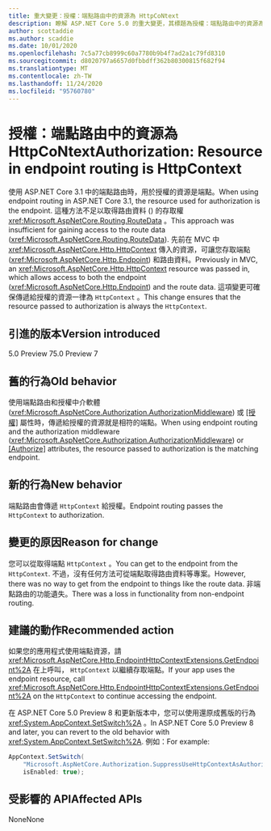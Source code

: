 ```yaml
---
title: 重大變更：授權：端點路由中的資源為 HttpCoNtext
description: 瞭解 ASP.NET Core 5.0 的重大變更，其標題為授權：端點路由中的資源為 HttpCoNtext
author: scottaddie
ms.author: scaddie
ms.date: 10/01/2020
ms.openlocfilehash: 7c5a77cb8999c60a7780b9b4f7ad2a1c79fd8310
ms.sourcegitcommit: d8020797a6657d0fbbdff362b80300815f682f94
ms.translationtype: MT
ms.contentlocale: zh-TW
ms.lasthandoff: 11/24/2020
ms.locfileid: "95760780"
---
```

# <a name="authorization-resource-in-endpoint-routing-is-httpcontext"></a><span data-ttu-id="39ae3-103">授權：端點路由中的資源為 HttpCoNtext</span><span class="sxs-lookup"><span data-stu-id="39ae3-103">Authorization: Resource in endpoint routing is HttpContext</span></span>

<span data-ttu-id="39ae3-104">使用 ASP.NET Core 3.1 中的端點路由時，用於授權的資源是端點。</span><span class="sxs-lookup"><span data-stu-id="39ae3-104">When using endpoint routing in ASP.NET Core 3.1, the resource used for authorization is the endpoint.</span></span> <span data-ttu-id="39ae3-105">這種方法不足以取得路由資料 () 的存取權 <xref:Microsoft.AspNetCore.Routing.RouteData> 。</span><span class="sxs-lookup"><span data-stu-id="39ae3-105">This approach was insufficient for gaining access to the route data (<xref:Microsoft.AspNetCore.Routing.RouteData>).</span></span> <span data-ttu-id="39ae3-106">先前在 MVC 中 <xref:Microsoft.AspNetCore.Http.HttpContext> 傳入的資源，可讓您存取端點 (<xref:Microsoft.AspNetCore.Http.Endpoint>) 和路由資料。</span><span class="sxs-lookup"><span data-stu-id="39ae3-106">Previously in MVC, an <xref:Microsoft.AspNetCore.Http.HttpContext> resource was passed in, which allows access to both the endpoint (<xref:Microsoft.AspNetCore.Http.Endpoint>) and the route data.</span></span> <span data-ttu-id="39ae3-107">這項變更可確保傳遞給授權的資源一律為 `HttpContext` 。</span><span class="sxs-lookup"><span data-stu-id="39ae3-107">This change ensures that the resource passed to authorization is always the `HttpContext`.</span></span>

## <a name="version-introduced"></a><span data-ttu-id="39ae3-108">引進的版本</span><span class="sxs-lookup"><span data-stu-id="39ae3-108">Version introduced</span></span>

<span data-ttu-id="39ae3-109">5.0 Preview 7</span><span class="sxs-lookup"><span data-stu-id="39ae3-109">5.0 Preview 7</span></span>

## <a name="old-behavior"></a><span data-ttu-id="39ae3-110">舊的行為</span><span class="sxs-lookup"><span data-stu-id="39ae3-110">Old behavior</span></span>

<span data-ttu-id="39ae3-111">使用端點路由和授權中介軟體 (<xref:Microsoft.AspNetCore.Authorization.AuthorizationMiddleware>) 或 [[授權]](xref:Microsoft.AspNetCore.Authorization.AuthorizeAttribute) 屬性時，傳遞給授權的資源就是相符的端點。</span><span class="sxs-lookup"><span data-stu-id="39ae3-111">When using endpoint routing and the authorization middleware (<xref:Microsoft.AspNetCore.Authorization.AuthorizationMiddleware>) or [[Authorize]](xref:Microsoft.AspNetCore.Authorization.AuthorizeAttribute) attributes, the resource passed to authorization is the matching endpoint.</span></span>

## <a name="new-behavior"></a><span data-ttu-id="39ae3-112">新的行為</span><span class="sxs-lookup"><span data-stu-id="39ae3-112">New behavior</span></span>

<span data-ttu-id="39ae3-113">端點路由會傳遞 `HttpContext` 給授權。</span><span class="sxs-lookup"><span data-stu-id="39ae3-113">Endpoint routing passes the `HttpContext` to authorization.</span></span>

## <a name="reason-for-change"></a><span data-ttu-id="39ae3-114">變更的原因</span><span class="sxs-lookup"><span data-stu-id="39ae3-114">Reason for change</span></span>

<span data-ttu-id="39ae3-115">您可以從取得端點 `HttpContext` 。</span><span class="sxs-lookup"><span data-stu-id="39ae3-115">You can get to the endpoint from the `HttpContext`.</span></span> <span data-ttu-id="39ae3-116">不過，沒有任何方法可從端點取得路由資料等專案。</span><span class="sxs-lookup"><span data-stu-id="39ae3-116">However, there was no way to get from the endpoint to things like the route data.</span></span> <span data-ttu-id="39ae3-117">非端點路由的功能遺失。</span><span class="sxs-lookup"><span data-stu-id="39ae3-117">There was a loss in functionality from non-endpoint routing.</span></span>

## <a name="recommended-action"></a><span data-ttu-id="39ae3-118">建議的動作</span><span class="sxs-lookup"><span data-stu-id="39ae3-118">Recommended action</span></span>

<span data-ttu-id="39ae3-119">如果您的應用程式使用端點資源，請 <xref:Microsoft.AspNetCore.Http.EndpointHttpContextExtensions.GetEndpoint%2A> 在上呼叫， `HttpContext` 以繼續存取端點。</span><span class="sxs-lookup"><span data-stu-id="39ae3-119">If your app uses the endpoint resource, call <xref:Microsoft.AspNetCore.Http.EndpointHttpContextExtensions.GetEndpoint%2A> on the `HttpContext` to continue accessing the endpoint.</span></span>

<span data-ttu-id="39ae3-120">在 ASP.NET Core 5.0 Preview 8 和更新版本中，您可以使用還原成舊版的行為 <xref:System.AppContext.SetSwitch%2A> 。</span><span class="sxs-lookup"><span data-stu-id="39ae3-120">In ASP.NET Core 5.0 Preview 8 and later, you can revert to the old behavior with <xref:System.AppContext.SetSwitch%2A>.</span></span> <span data-ttu-id="39ae3-121">例如：</span><span class="sxs-lookup"><span data-stu-id="39ae3-121">For example:</span></span>

```csharp
AppContext.SetSwitch(
    "Microsoft.AspNetCore.Authorization.SuppressUseHttpContextAsAuthorizationResource",
    isEnabled: true);
```

## <a name="affected-apis"></a><span data-ttu-id="39ae3-122">受影響的 API</span><span class="sxs-lookup"><span data-stu-id="39ae3-122">Affected APIs</span></span>

<span data-ttu-id="39ae3-123">None</span><span class="sxs-lookup"><span data-stu-id="39ae3-123">None</span></span>

<!--

### Category

ASP.NET Core

### Affected APIs

Not detectable via API analysis

-->
